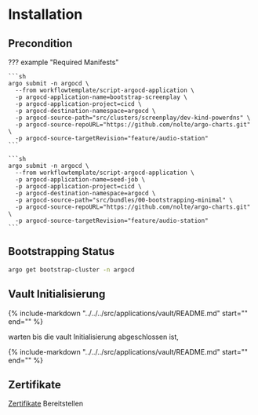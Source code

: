 # Installation


## Precondition


??? example "Required Manifests"

    ```sh
    argo submit -n argocd \
      --from workflowtemplate/script-argocd-application \
      -p argocd-application-name=bootstrap-screenplay \
      -p argocd-application-project=cicd \
      -p argocd-destination-namespace=argocd \
      -p argocd-source-path="src/clusters/screenplay/dev-kind-powerdns" \
      -p argocd-source-repoURL="https://github.com/nolte/argo-charts.git" \
      -p argocd-source-targetRevision="feature/audio-station"
    ```
    
    ```sh
    argo submit -n argocd \
      --from workflowtemplate/script-argocd-application \
      -p argocd-application-name=seed-job \
      -p argocd-application-project=cicd \
      -p argocd-destination-namespace=argocd \
      -p argocd-source-path="src/bundles/00-bootstrapping-minimal" \
      -p argocd-source-repoURL="https://github.com/nolte/argo-charts.git" \
      -p argocd-source-targetRevision="feature/audio-station"
    ```


## Bootstrapping Status

```sh
argo get bootstrap-cluster -n argocd
```

## Vault Initialisierung


{%
   include-markdown "../../../src/applications/vault/README.md"
   start="<!--vault-init-start-->"
   end="<!--vault-init-end-->"
%}

warten bis die vault Initialisierung abgeschlossen ist,
   
{%
   include-markdown "../../../src/applications/vault/README.md"
   start="<!--vault-init-job-start-->"
   end="<!--vault-init-job-end-->"
%}

## Zertifikate 

[Zertifikate](../../services/certificates.md#bereitstellung) Bereitstellen 

 
